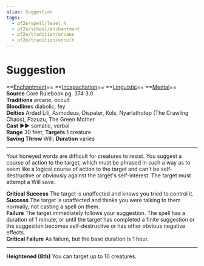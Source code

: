 ```yaml
---
alias: Suggestion
tags:
  - pf2e/spell/level_4
  - pf2e/school/enchantment
  - pf2e/tradition/arcane
  - pf2e/tradition/occult
---
```


# Suggestion

==[Enchantment](../../../Traits/Enchantment.md)== ==[Incapacitation](../../../Traits/Incapacitation.md)== ==[Linguistic](../../../Traits/Linguistic.md)== ==[Mental](../../../Traits/Mental.md)==  
__Source__ Core Rulebook pg. 374 3.0  
**Traditions** arcane, occult  
**Bloodline**s diabolic, fey  
**Deities** Ardad Lili, Asmodeus, Dispater, Kols, Nyarlathotep (The Crawling Chaos), Pazuzu, The Green Mother  
**Cast** ►► somatic, verbal  
**Range** 30 feet; **Targets** 1 creature  
**Saving Throw** Will; **Duration** varies

---

Your honeyed words are difficult for creatures to resist. You suggest a course of action to the target, which must be phrased in such a way as to seem like a logical course of action to the target and can't be self-destructive or obviously against the target's self-interest. The target must attempt a Will save.

**Critical Success** The target is unaffected and knows you tried to control it.  
**Success** The target is unaffected and thinks you were talking to them normally, not casting a spell on them.  
**Failure** The target immediately follows your suggestion. The spell has a duration of 1 minute, or until the target has completed a finite suggestion or the suggestion becomes self-destructive or has other obvious negative effects.  
**Critical Failure** As failure, but the base duration is 1 hour.

<hr>

**Heightened (8th)** You can target up to 10 creatures.
